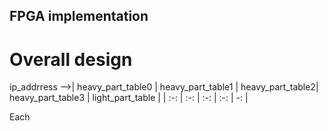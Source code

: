 ## FPGA implementation

# Overall design
 				
ip_addrress -->| heavy_part_table0 | heavy_part_table1 | heavy_part_table2| heavy_part_table3 | light_part_table |
| :-: | :-: | :-: | :-: | -: |
				
Each 				
